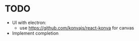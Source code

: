 
# TODO

- UI with electron:
  - use https://github.com/konvajs/react-konva for canvas
- Implement completion
